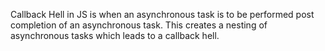 Callback Hell in JS is when an asynchronous task is to be performed post completion of an asynchronous task. This creates a nesting of asynchronous tasks which leads to a callback hell.
